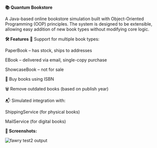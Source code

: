 
**📚 Quantum Bookstore**

A Java-based online bookstore simulation built with Object-Oriented Programming (OOP) principles. The system is designed to be extensible, allowing easy addition of new book types without modifying core logic.

**🛠️ Features**
📘 Support for multiple book types:

PaperBook – has stock, ships to addresses

EBook – delivered via email, single-copy purchase

ShowcaseBook – not for sale

🛒 Buy books using ISBN

🗑️ Remove outdated books (based on publish year)

📬 Simulated integration with:

ShippingService (for physical books)

MailService (for digital books)

**📸 Screenshots:**

![fawry test2 output ](https://github.com/user-attachments/assets/be960c1a-2fe7-4842-99aa-209085ba46c5)






